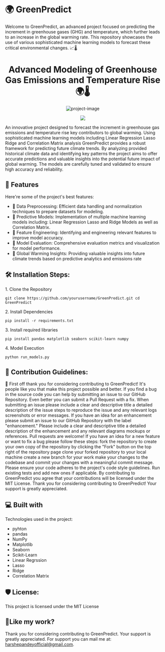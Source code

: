 # 🌍 GreenPredict
Welcome to GreenPredict, an advanced project focused on predicting the increment in greenhouse gases (GHG) and temperature, which further leads to an increase in the global warming rate. This repository showcases the use of various sophisticated machine learning models to forecast these critical environmental changes. 📈🌡️
<h1 align="Center" id="title">Advanced Modeling of Greenhouse Gas Emissions and Temperature Rise 🌍🌡️</h1>

<p align="center"><img src="https://socialify.git.ci/harshepandeyofficial/GreenPredict/image?font=Rokkitt&language=1&name=1&owner=1&pattern=Solid&theme=Auto" alt="project-image"></p>
<p align="center"><img src="https://upload.wikimedia.org/wikipedia/commons/thumb/8/88/Change_in_Average_Temperature.svg/1024px-Change_in_Average_Temperature.svg.png"></p>
<p id="description">
  

<p id="description">An innovative project designed to forecast the increment in greenhouse gas emissions and temperature rise key contributors to global warming. Using sophisticated machine learning models including Linear Regression Lasso Ridge and Correlation Matrix analysis GreenPredict provides a robust framework for predicting future climate trends. By analyzing provided historical climate data and identifying key patterns the project aims to offer accurate predictions and valuable insights into the potential future impact of global warming. The models are carefully tuned and validated to ensure high accuracy and reliability.</p>

  
  
<h2>🧐 Features</h2>

Here're some of the project's best features:

*   📌 Data Preprocessing: Efficient data handling and normalization techniques to prepare datasets for modeling.
*   📌 Predictive Models: Implementation of multiple machine learning models including: Linear Regression Lasso and Ridge Models as well as Correlation Matrix.
*   📌 Feature Engineering: Identifying and engineering relevant features to improve model accuracy.
*   📌 Model Evaluation: Comprehensive evaluation metrics and visualization for model performance.
*   📌 Global Warming Insights: Providing valuable insights into future climate trends based on predictive analytics and emissions rate

<h2>🛠️ Installation Steps:</h2>

<p>1. Clone the Repository</p>

```
git clone https://github.com/yourusername/GreenPredict.git cd GreenPredict
```

<p>2. Install Dependencies</p>

```
pip install -r requirements.txt
```

<p>3. Install required libraries</p>

```
pip install pandas matplotlib seaborn scikit-learn numpy
```

<p>4. Model Execution</p>

```
python run_models.py
```

<h2>🍰 Contribution Guidelines:</h2>

📌 First off thank you for considering contributing to GreenPredict! It's people like you that make this project possible and better. If you find a bug in the source code you can help by submitting an issue to our GitHub Repository. Even better you can submit a Pull Request with a fix. When submitting an issue please include a clear and descriptive title a detailed description of the issue steps to reproduce the issue and any relevant logs screenshots or error messages. If you have an idea for an enhancement please submit an issue to our GitHub Repository with the label "enhancement." Please include a clear and descriptive title a detailed description of the enhancement and any relevant diagrams mockups or references. Pull requests are welcome! If you have an idea for a new feature or want to fix a bug please follow these steps: fork the repository to create your own copy of the repository by clicking the "Fork" button on the top right of the repository page clone your forked repository to your local machine create a new branch for your work make your changes to the codebase and commit your changes with a meaningful commit message. Please ensure your code adheres to the project's code style guidelines. Run existing tests and add new ones if applicable. By contributing to GreenPredict you agree that your contributions will be licensed under the MIT License. Thank you for considering contributing to GreenPredict! Your support is greatly appreciated.

  
  
<h2>💻 Built with</h2>

Technologies used in the project:

*   pyhton
*   pandas
*   NumPy
*   Matplotlib
*   Seaborn
*   Scikit-Learn
*   Linear Regrssion
*   Lasso
*   Ridge
*   Correlation Matrix

<h2>🛡️ License:</h2>

This project is licensed under the MIT License

<h2>💖Like my work?</h2>

Thank you for considering contributing to GreenPredict. Your support is greatly appreciated. For support you can mail me at: harshepandeyofficial@gmail.com.
